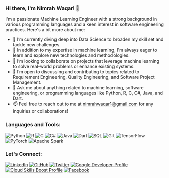 ### Hi there, I'm Nimrah Waqar! 👋

I'm a passionate Machine Learning Engineer with a strong background in various programming languages and a keen interest in software engineering practices. Here's a bit more about me:

- 🔭 I’m currently diving deep into Data Science to broaden my skill set and tackle new challenges.
- 🌱 In addition to my expertise in machine learning, I'm always eager to learn and explore new technologies and methodologies.
- 👯 I’m looking to collaborate on projects that leverage machine learning to solve real-world problems or enhance existing systems.
- 🤔 I’m open to discussing and contributing to topics related to Requirement Engineering, Quality Engineering, and Software Project Management.
- 💬 Ask me about anything related to machine learning, software engineering, or programming languages like Python, R, C, C#, Java, and Dart.
- 📫 Feel free to reach out to me at nimrahwaqar1@gmail.com for any inquiries or collaborations!

### Languages and Tools:
![Python](https://img.shields.io/badge/-Python-3776AB?style=flat-square&logo=python&logoColor=white)
![R](https://img.shields.io/badge/-R-276DC3?style=flat-square&logo=r&logoColor=white)
![C](https://img.shields.io/badge/-C-A8B9CC?style=flat-square&logo=c&logoColor=white)
![C#](https://img.shields.io/badge/-C%23-239120?style=flat-square&logo=c-sharp&logoColor=white)
![Java](https://img.shields.io/badge/-Java-007396?style=flat-square&logo=java&logoColor=white)
![Dart](https://img.shields.io/badge/-Dart-0175C2?style=flat-square&logo=dart&logoColor=white)
![SQL](https://img.shields.io/badge/-SQL-4479A1?style=flat-square&logo=sql&logoColor=white)
![Git](https://img.shields.io/badge/-Git-F05032?style=flat-square&logo=git&logoColor=white)
![TensorFlow](https://img.shields.io/badge/-TensorFlow-FF6F00?style=flat-square&logo=tensorflow&logoColor=white)
![PyTorch](https://img.shields.io/badge/-PyTorch-EE4C2C?style=flat-square&logo=pytorch&logoColor=white)
![Apache Spark](https://img.shields.io/badge/-Apache%20Spark-E25A1C?style=flat-square&logo=apache-spark&logoColor=white)

### Let's Connect:
[![LinkedIn](https://img.shields.io/badge/-LinkedIn-0077B5?style=flat-square&logo=linkedin&logoColor=white)](https://www.linkedin.com/in/nimrahwaqar/)
[![GitHub](https://img.shields.io/badge/-GitHub-181717?style=flat-square&logo=github&logoColor=white)](https://github.com/am-nimrah)
[![Twitter](https://img.shields.io/badge/-Twitter-1DA1F2?style=flat-square&logo=twitter&logoColor=white)](https://twitter.com/nimrah_waqar)
[![Google Developer Profile](https://img.shields.io/badge/-Google%20Developer-4285F4?style=flat-square&logo=google&logoColor=white)](https://developers.google.com/profile/u/NimraWaqar)
[![Cloud Skills Boost Profile](https://img.shields.io/badge/-Cloud%20Skills%20Boost-4285F4?style=flat-square&logo=google&logoColor=white)](https://www.cloudskillsboost.google/public_profiles/89ba4cb7-8d82-44eb-b10b-7330cc7688f4)
[![Facebook](https://img.shields.io/badge/-Facebook-1877F2?style=flat-square&logo=facebook&logoColor=white)](https://www.facebook.com/people/Nimra-Waqar/pfbid02UtvDKv6Fr9dgb34RgZoF8BgdAHJEedqNkqvSMYdHd1Fkn7xayvoCTs5wbjxiUm4El/)
